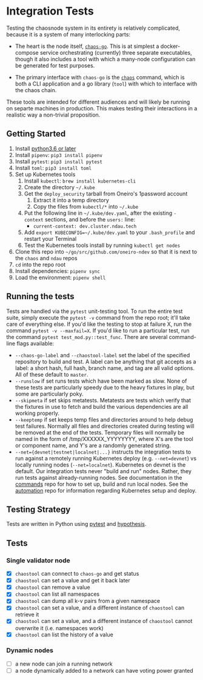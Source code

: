 # Integration Tests

Testing the chaosnode system in its entirety is relatively complicated, because it is a system of many interlocking parts:

- The heart is the node itself, [`chaos-go`](https://us-east-1.console.aws.amazon.com/codecommit/home?region=us-east-1#/repository/chaos-go/browse/HEAD/--/). This is at simplest a docker-compose service orchestrating (currently) three separate executables, though it also includes a tool with which a many-node configuration can be generated for test purposes.

- The primary interface with `chaos-go` is the [`chaos`](https://us-east-1.console.aws.amazon.com/codecommit/home?region=us-east-1#/repository/chaostool/browse/HEAD/--/) command, which is both a CLI application and a go library (`tool`) with which to interface with the chaos chain.

These tools are intended for different audiences and will likely be running on separte machines in production. This makes testing their interactions in a realistic way a non-trivial proposition.

## Getting Started

1. Install [python3.6 or later](https://www.python.org/downloads/)
1. Install `pipenv`: `pip3 install pipenv`
1. Install `pytest`: `pip3 install pytest`
1. Install `toml`: `pip3 install toml`
1. Set up Kubernetes tools
    1. Install `kubectl`: `brew install kubernetes-cli`
    1. Create the directory `~/.kube`
    1. Get the `deploy_security` tarball from Oneiro's 1password account
        1. Extract it into a temp directory
        1. Copy the files from `kubectl/*` into `~/.kube`
    1. Put the following line in `~/.kube/dev.yaml`, after the existing `- context` sections, and before the `users:` line:
       - `current-context: dev.cluster.ndau.tech`
    1. Add `export KUBECONFIG=~/.kube/dev.yaml` to your `.bash_profile` and restart your Terminal
    1. Test the Kubernetes tools install by running `kubectl get nodes`
1. Clone this repo into `~/go/src/github.com/oneiro-ndev` so that it is next to the `chaos` and `ndau` repos
1. `cd` into the repo root
1. Install dependencies: `pipenv sync`
1. Load the environment: `pipenv shell`

## Running the tests

Tests are handled via the `pytest` unit-testing tool. To run the entire test suite, simply execute the `pytest -v` command from the repo root; it'll take care of everything else. If you'd like the testing to stop at failure X, run the command `pytest -v --maxfail=X`.  If you'd like to run a particular test, run the command `pytest test_mod.py::test_func`.  There are several command-line flags available:

- `--chaos-go-label` and `--chaostool-label` set the label of the specified repository to build and test. A label can be anything that git accepts as a label: a short hash, full hash, branch name, and tag are all valid options. All of these default to `master`.
- `--runslow` if set runs tests which have been marked as slow. None of these tests are particularly speedy due to the heavy fixtures in play, but some are particularly poky.
- `--skipmeta` if set skips metatests. Metatests are tests which verify that the fixtures in use to fetch and build the various dependencies are all working properly.
- `--keeptemp` if set keeps temp files and directories around to help debug test failures.  Normally all files and directories created during testing will be removed at the end of the tests.  Temporary files will normally be named in the form of /tmp/XXXXXX_YYYYYYYY, where X's are the tool or component name, and Y's are a randomly generated string.
- `--net={devnet|testnet|localnet|...}` instructs the integration tests to run against a remotely running Kubernetes deploy (e.g. `--net=devnet`) vs locally running nodes (`--net=localnet`).  Kubernetes on devnet is the default.  Our integration tests never "build and run" nodes.  Rather, they run tests against already-running nodes.  See documentation in the [commands](https://github.com/oneiro-ndev/commands) repo for how to set up, build and run local nodes.  See the [automation](https://github.com/oneiro-ndev/automation) repo for information regarding Kubernetes setup and deploy.

## Testing Strategy

Tests are written in Python using [pytest](https://docs.pytest.org/en/latest/) and [hypothesis](https://hypothesis.readthedocs.io/en/latest/).

## Tests

### Single validator node

- [X] `chaostool` can connect to `chaos-go` and get status
- [X] `chaostool` can set a value and get it back later
- [X] `chaostool` can remove a value
- [X] `chaostool` can list all namespaces
- [X] `chaostool` can dump all k-v pairs from a given namespace
- [X] `chaostool` can set a value, and a different instance of `chaostool` can retrieve it
- [X] `chaostool` can set a value, and a different instance of `chaostool` cannot overwrite it (i.e. namespaces work)
- [X] `chaostool` can list the history of a value

### Dynamic nodes

- [ ] a new node can join a running network
- [ ] a node dynamically added to a network can have voting power granted
